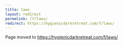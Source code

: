 ```yaml
---
title: laws
layout: redirect
permalink: /f/laws/
redirect: https://hygienicdarkretreat.com/f/laws/
---
```


Page moved to <https://hygienicdarkretreat.com/f/laws/>

